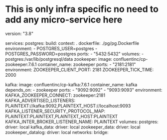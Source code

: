 # This is only infra specific no need to add any micro-service here
version: "3.8"

services:
  postgres:
    build:
      context: .
      dockerfile: ./pg/pg.Dockerfile
    environment:
      - POSTGRES_USER=postgres
      - POSTGRES_PASSWORD=postgres
    ports:
      - "5432:5432"
    volumes:
      - postgres:/var/lib/postgresql/data
  zookeeper:
    image: confluentinc/cp-zookeeper:7.6.1
    container_name: zookeeper
    ports:
      - "2181:2181"
    environment:
      ZOOKEEPER_CLIENT_PORT: 2181
      ZOOKEEPER_TICK_TIME: 2000

  kafka:
    image: confluentinc/cp-kafka:7.6.1
    container_name: kafka
    depends_on:
      - zookeeper
    ports:
      - "9092:9092"
      - "9093:9093"
    environment:
      KAFKA_ZOOKEEPER_CONNECT: zookeeper:2181
      KAFKA_ADVERTISED_LISTENERS: PLAINTEXT://kafka:9092,PLAINTEXT_HOST://localhost:9093
      KAFKA_LISTENER_SECURITY_PROTOCOL_MAP: PLAINTEXT:PLAINTEXT,PLAINTEXT_HOST:PLAINTEXT
      KAFKA_INTER_BROKER_LISTENER_NAME: PLAINTEXT
volumes:
  postgres:
    driver: local
  kafka_data:
    driver: local
  zookeeper_data:
    driver: local
  zookeeper_datalog:
    driver: local
networks:
  bridge:
